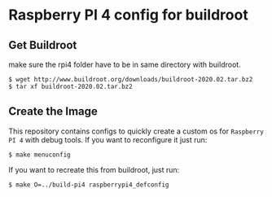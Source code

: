 # Raspberry PI 4 config for buildroot

## Get Buildroot

make sure the rpi4 folder have to be in same directory with buildroot.

```
$ wget http://www.buildroot.org/downloads/buildroot-2020.02.tar.bz2 
$ tar xf buildroot-2020.02.tar.bz2
```


## Create the Image

This repository contains configs to quickly create a custom os for `Raspberry PI 4` with debug tools. If you want to reconfigure it just run:

```
$ make menuconfig
```
If you want to recreate this from buildroot, just run:

```
$ make O=../build-pi4 raspberrypi4_defconfig 
```
